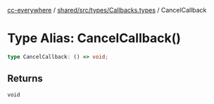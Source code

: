 [cc-everywhere](../../../../../index.md) / [shared/src/types/Callbacks.types](../index.md) / CancelCallback

# Type Alias: CancelCallback()

```ts
type CancelCallback: () => void;
```

## Returns

`void`
